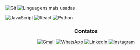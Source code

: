 ![Git](https://github.com/user-attachments/assets/b99f5d21-0ab9-418f-a9e6-5d8583d9d8d1)
![Linguagens mais usadas](https://github-readme-stats.vercel.app/api/top-langs/?username=cAlbertoRodrigues&theme=highcontrast&hide_border=true&count_private=true&card_width=495)

![JavaScript](https://img.shields.io/badge/-JavaScript-000?style=flat&logo=javascript)
![React](https://img.shields.io/badge/-React-000?style=flat&logo=react)
![Python](https://img.shields.io/badge/-Python-000?style=flat&logo=python)

<div align="center">
  <h3>Contatos</h3>
  <a href="mailto:alb.carlos.rodrigues2@gmail.com" target="_blank">
    <img src="https://img.shields.io/badge/Gmail-D14836?style=for-the-badge&logo=gmail&logoColor=white" alt="Gmail"/>
  </a>
  <a href="https://wa.me/5521997495784" target="_blank">
    <img src="https://img.shields.io/badge/WhatsApp-25D366?style=for-the-badge&logo=whatsapp&logoColor=white" alt="WhatsApp"/>
  </a>
  <a href="https://www.linkedin.com/in/alb-carlos-rodrigues2/" target="_blank">
    <img src="https://img.shields.io/badge/LinkedIn-0077B5?style=for-the-badge&logo=linkedin&logoColor=white" alt="LinkedIn"/>
  </a>
  <a href="https://www.instagram.com/c_asrodrigues/" target="_blank">
    <img src="https://img.shields.io/badge/Instagram-E4405F?style=for-the-badge&logo=instagram&logoColor=white" alt="Instagram"/>
  </a>
</div>


